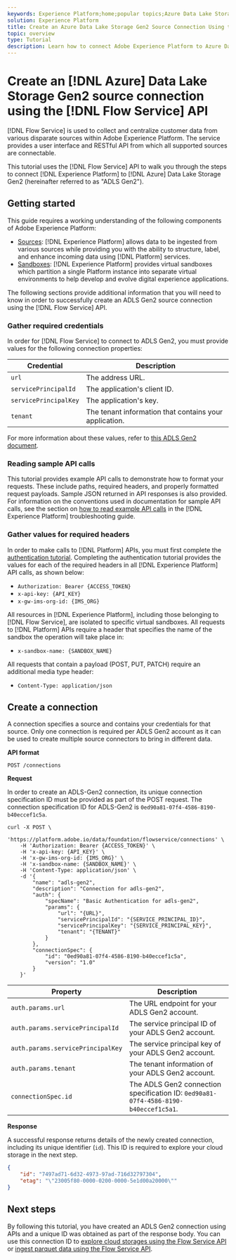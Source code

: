 ```yaml
---
keywords: Experience Platform;home;popular topics;Azure Data Lake Storage Gen2;azure data lake storage;Azure
solution: Experience Platform
title: Create an Azure Data Lake Storage Gen2 Source Connection Using the Flow Service API
topic: overview
type: Tutorial
description: Learn how to connect Adobe Experience Platform to Azure Data Lake Storage Gen2 using the Flow Service API.
---
```


# Create an [!DNL Azure] Data Lake Storage Gen2 source connection using the [!DNL Flow Service] API

[!DNL Flow Service] is used to collect and centralize customer data from various disparate sources within Adobe Experience Platform. The service provides a user interface and RESTful API from which all supported sources are connectable.

This tutorial uses the [!DNL Flow Service] API to walk you through the steps to connect [!DNL Experience Platform] to [!DNL Azure] Data Lake Storage Gen2 (hereinafter referred to as "ADLS Gen2").

## Getting started

This guide requires a working understanding of the following components of Adobe Experience Platform:

* [Sources](../../../../home.md): [!DNL Experience Platform] allows data to be ingested from various sources while providing you with the ability to structure, label, and enhance incoming data using [!DNL Platform] services.
* [Sandboxes](../../../../../sandboxes/home.md): [!DNL Experience Platform] provides virtual sandboxes which partition a single Platform instance into separate virtual environments to help develop and evolve digital experience applications.

The following sections provide additional information that you will need to know in order to successfully create an ADLS Gen2 source connection using the [!DNL Flow Service] API.

### Gather required credentials

In order for [!DNL Flow Service] to connect to ADLS Gen2, you must provide values for the following connection properties:

| Credential | Description |
| ---------- | ----------- |
| `url` | The address URL. |
| `servicePrincipalId` | The application's client ID. |
| `servicePrincipalKey` | The application's key. |
| `tenant` | The tenant information that contains your application. |

For more information about these values, refer to [this ADLS Gen2 document](https://docs.microsoft.com/en-us/azure/data-factory/connector-azure-data-lake-storage).

### Reading sample API calls

This tutorial provides example API calls to demonstrate how to format your requests. These include paths, required headers, and properly formatted request payloads. Sample JSON returned in API responses is also provided. For information on the conventions used in documentation for sample API calls, see the section on [how to read example API calls](../../../../../landing/troubleshooting.md#how-do-i-format-an-api-request) in the [!DNL Experience Platform] troubleshooting guide.

### Gather values for required headers

In order to make calls to [!DNL Platform] APIs, you must first complete the [authentication tutorial](https://www.adobe.com/go/platform-api-authentication-en). Completing the authentication tutorial provides the values for each of the required headers in all [!DNL Experience Platform] API calls, as shown below:

* `Authorization: Bearer {ACCESS_TOKEN}`
* `x-api-key: {API_KEY}`
* `x-gw-ims-org-id: {IMS_ORG}`

All resources in [!DNL Experience Platform], including those belonging to [!DNL Flow Service], are isolated to specific virtual sandboxes. All requests to [!DNL Platform] APIs require a header that specifies the name of the sandbox the operation will take place in:

* `x-sandbox-name: {SANDBOX_NAME}`

All requests that contain a payload (POST, PUT, PATCH) require an additional media type header:

* `Content-Type: application/json`

## Create a connection

A connection specifies a source and contains your credentials for that source. Only one connection is required per ADLS Gen2 account as it can be used to create multiple source connectors to bring in different data.

**API format**

```http
POST /connections
```

**Request**

In order to create an ADLS-Gen2 connection, its unique connection specification ID must be provided as part of the POST request. The connection specification ID for ADLS-Gen2 is `0ed90a81-07f4-4586-8190-b40eccef1c5a`.

```shell
curl -X POST \
    'https://platform.adobe.io/data/foundation/flowservice/connections' \
    -H 'Authorization: Bearer {ACCESS_TOKEN}' \
    -H 'x-api-key: {API_KEY}' \
    -H 'x-gw-ims-org-id: {IMS_ORG}' \
    -H 'x-sandbox-name: {SANDBOX_NAME}' \
    -H 'Content-Type: application/json' \
    -d '{
        "name": "adls-gen2",
        "description": "Connection for adls-gen2",
        "auth": {
            "specName": "Basic Authentication for adls-gen2",
            "params": {
                "url": "{URL}",
                "servicePrincipalId": "{SERVICE_PRINCIPAL_ID}",
                "servicePrincipalKey": "{SERVICE_PRINCIPAL_KEY}",
                "tenant": "{TENANT}"
            }
        },
        "connectionSpec": {
            "id": "0ed90a81-07f4-4586-8190-b40eccef1c5a",
            "version": "1.0"
        }
    }'
```

| Property | Description |
| -------- | ----------- |
| `auth.params.url` | The URL endpoint for your ADLS Gen2 account. |
| `auth.params.servicePrincipalId` | The service principal ID of your ADLS Gen2 account. |
| `auth.params.servicePrincipalKey` | The service principal key of your ADLS Gen2 account. |
| `auth.params.tenant` | The tenant information of your ADLS Gen2 account. |
| `connectionSpec.id` | The ADLS Gen2 connection specification ID: `0ed90a81-07f4-4586-8190-b40eccef1c5a1`. |

**Response**

A successful response returns details of the newly created connection, including its unique identifier (`id`). This ID is required to explore your cloud storage in the next step.

```json
{
    "id": "7497ad71-6d32-4973-97ad-716d32797304",
    "etag": "\"23005f80-0000-0200-0000-5e1d00a20000\""
}
```

## Next steps

By following this tutorial, you have created an ADLS Gen2 connection using APIs and a unique ID was obtained as part of the response body. You can use this connection ID to [explore cloud storages using the Flow Service API](../../explore/cloud-storage.md) or [ingest parquet data using the Flow Service API](../../cloud-storage-parquet.md).
